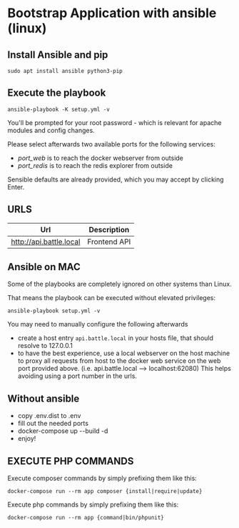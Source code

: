 # Bootstrap Application with ansible (linux)

## Install Ansible and pip

    sudo apt install ansible python3-pip

## Execute the playbook

    ansible-playbook -K setup.yml -v

You'll be prompted for your root password - which is relevant for apache modules and config changes.

Please select afterwards two available ports for the following services:

* _port_web_ is to reach the docker webserver from outside
* _port_redis_ is to reach the redis explorer from outside
 

Sensible defaults are already provided, which you may accept by clicking Enter.
 
## URLS

| Url | Description |
|---- | --- | 
| http://api.battle.local | Frontend API |


## Ansible on MAC

Some of the playbooks are completely ignored on other systems than Linux.

That means the playbook can be executed without elevated privileges:
  
    ansible-playbook setup.yml -v

You may need to manually configure the following afterwards
 
* create a host entry `api.battle.local` in your hosts file, that should resolve to 127.0.0.1
* to have the best experience, use a local webserver on the host machine to proxy all requests from host to the docker web service on the web port provided above.
(i.e. api.battle.local --> localhost:62080) This helps avoiding using a port number in the urls.

## Without ansible

* copy .env.dist to .env
* fill out the needed ports
* docker-compose up --build -d
* enjoy!

## EXECUTE PHP COMMANDS

Execute composer commands by simply prefixing them like this:
    
    docker-compose run --rm app composer {install|require|update}
    
Execute php commands by simply prefixing them like this:
    
    docker-compose run --rm app {command|bin/phpunit}

